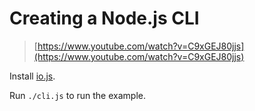 # Creating a Node.js CLI

> [https://www.youtube.com/watch?v=C9xGEJ80jjs](https://www.youtube.com/watch?v=C9xGEJ80jjs)

Install [io.js](https://iojs.org/en/index.html).

Run `./cli.js` to run the example.
